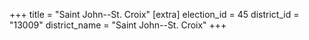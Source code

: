 +++
title = "Saint John--St. Croix"
[extra]
election_id = 45
district_id = "13009"
district_name = "Saint John--St. Croix"
+++
